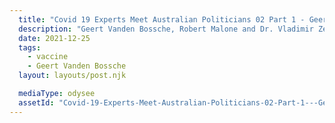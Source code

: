 ```yaml
---
  title: "Covid 19 Experts Meet Australian Politicians 02 Part 1 - Geert Vanden Bossche"
  description: "Geert Vanden Bossche, Robert Malone and Dr. Vladimir Zelenko talk with Australian politicians about Covid-19"
  date: 2021-12-25
  tags:
    - vaccine
    - Geert Vanden Bossche
  layout: layouts/post.njk

  mediaType: odysee
  assetId: "Covid-19-Experts-Meet-Australian-Politicians-02-Part-1---Geert-Vanden-Bossche/ed64db1fb0a0cb340ebdfd7fb70ae91ba1c580e"
---
```

